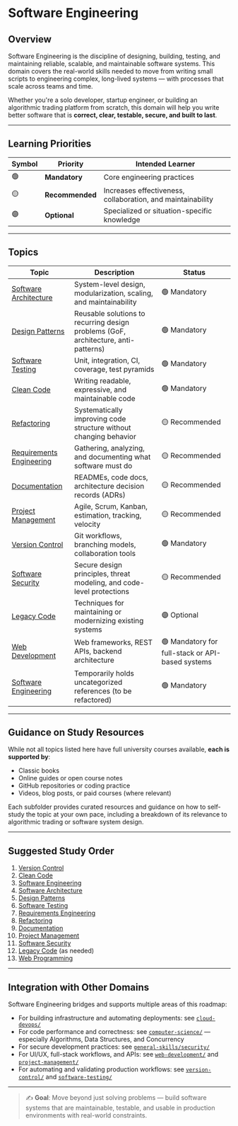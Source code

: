 # Software Engineering

## Overview

Software Engineering is the discipline of designing, building, testing, and maintaining reliable, scalable, and maintainable software systems. This domain covers the real-world skills needed to move from writing small scripts to engineering complex, long-lived systems — with processes that scale across teams and time.

Whether you're a solo developer, startup engineer, or building an algorithmic trading platform from scratch, this domain will help you write better software that is **correct, clear, testable, secure, and built to last**.

---

## Learning Priorities

| Symbol | Priority | Intended Learner |
|--------|----------|------------------|
| 🟢 | **Mandatory** | Core engineering practices |
| 🟡 | **Recommended** | Increases effectiveness, collaboration, and maintainability |
| 🟣 | **Optional** | Specialized or situation-specific knowledge |

---

## Topics

| Topic | Description | Status |
|-------|-------------|--------|
| [Software Architecture](./software-architecture/) | System-level design, modularization, scaling, and maintainability | 🟢 Mandatory |
| [Design Patterns](./design-patterns/) | Reusable solutions to recurring design problems (GoF, architecture, anti-patterns) | 🟢 Mandatory |
| [Software Testing](./software-testing/) | Unit, integration, CI, coverage, test pyramids | 🟢 Mandatory |
| [Clean Code](./clean-code/) | Writing readable, expressive, and maintainable code | 🟢 Mandatory |
| [Refactoring](./refactoring/) | Systematically improving code structure without changing behavior | 🟡 Recommended |
| [Requirements Engineering](./requirements-engineering/) | Gathering, analyzing, and documenting what software must do | 🟡 Recommended |
| [Documentation](./documentation/) | READMEs, code docs, architecture decision records (ADRs) | 🟡 Recommended |
| [Project Management](./project-management/) | Agile, Scrum, Kanban, estimation, tracking, velocity | 🟡 Recommended |
| [Version Control](./version-control/) | Git workflows, branching models, collaboration tools | 🟢 Mandatory |
| [Software Security](./software-security/) | Secure design principles, threat modeling, and code-level protections | 🟡 Recommended |
| [Legacy Code](./legacy-code/) | Techniques for maintaining or modernizing existing systems | 🟣 Optional |
| [Web Development](./web-developemnt/) | Web frameworks, REST APIs, backend architecture | 🟢 Mandatory for full-stack or API-based systems |
| [Software Engineering](./software-engineering/) | Temporarily holds uncategorized references (to be refactored) | 🟢 Mandatory |

---

## Guidance on Study Resources

While not all topics listed here have full university courses available, **each is supported by**:

- Classic books
- Online guides or open course notes
- GitHub repositories or coding practice
- Videos, blog posts, or paid courses (where relevant)

Each subfolder provides curated resources and guidance on how to self-study the topic at your own pace, including a breakdown of its relevance to algorithmic trading or software system design.

---

## Suggested Study Order

1. [Version Control](./version-control/)
2. [Clean Code](./clean-code/)
3. [Software Engineering](./software-engineering/)
3. [Software Architecture](./software-architecture/)
4. [Design Patterns](./design-patterns/)
5. [Software Testing](./software-testing/)
6. [Requirements Engineering](./requirements-engineering/)
7. [Refactoring](./refactoring/)
8. [Documentation](./documentation/)
9. [Project Management](./project-management/)
10. [Software Security](./software-security/)
11. [Legacy Code](./legacy-code/) (as needed)
12. [Web Programming](./web-programming/)

---

## Integration with Other Domains

Software Engineering bridges and supports multiple areas of this roadmap:

- For building infrastructure and automating deployments: see [`cloud-devops/`](../cloud-devops/)
- For code performance and correctness: see [`computer-science/`](../computer-science/) — especially Algorithms, Data Structures, and Concurrency
- For secure development practices: see [`general-skills/security/`](../general-skills/security/)
- For UI/UX, full-stack workflows, and APIs: see [`web-development/`](./web-development/) and [`project-management/`](./project-management/)
- For automating and validating production workflows: see [`version-control/`](./version-control/) and [`software-testing/`](./software-testing/)

---

> ✍️ **Goal**: Move beyond just solving problems — build software systems that are maintainable, testable, and usable in production environments with real-world constraints.


